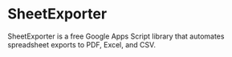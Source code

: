 # SheetExporter
SheetExporter is a free Google Apps Script library that automates spreadsheet exports to PDF, Excel, and CSV.
